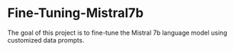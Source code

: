 # Fine-Tuning-Mistral7b
The goal of this project is to fine-tune the Mistral 7b language model using customized data prompts.
